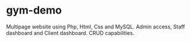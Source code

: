 # gym-demo

Multipage website using Php, Html, Css and MySQL. Admin access, Staff dashboard and Client dashboard.
CRUD capabilities.
